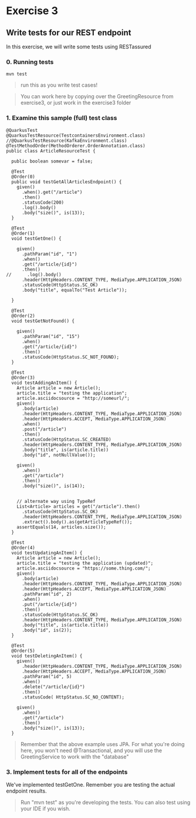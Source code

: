 # Exercise 3
## Write tests for our REST endpoint

In this exercise, we will write some tests using RESTassured

### 0. Running tests


   ```
   mvn test
   ```

> run this as you write test cases!

> You can work here by copying over the GreetingResource from exercise3, or just work in the exercise3 folder

### 1. Examine this sample (full) test class

``` 
@QuarkusTest
@QuarkusTestResource(TestcontainersEnvironment.class)
//@QuarkusTestResource(KafkaEnvironment.class)
@TestMethodOrder(MethodOrderer.OrderAnnotation.class)
public class ArticleResourceTest {

  public boolean somevar = false;

  @Test
  @Order(0)
  public void testGetAllArticlesEndpoint() {
    given()
      .when().get("/article")
      .then()
      .statusCode(200)
      .log().body()
      .body("size()", is(13));
  }

  @Test
  @Order(1)
  void testGetOne() {

    given()
      .pathParam("id", "1")
      .when()
      .get("/article/{id}")
      .then()
//      .log().body()
      .header(HttpHeaders.CONTENT_TYPE, MediaType.APPLICATION_JSON)
      .statusCode(HttpStatus.SC_OK)
      .body("title", equalTo("Test Article"));

  }

  @Test
  @Order(2)
  void testGetNotFound() {

    given()
      .pathParam("id", "15")
      .when()
      .get("/article/{id}")
      .then()
      .statusCode(HttpStatus.SC_NOT_FOUND);
  }

  @Test
  @Order(3)
  void testAddingAnItem() {
    Article article = new Article();
    article.title = "testing the application";
    article.asciidocsource = "http://someurl/";
    given()
      .body(article)
      .header(HttpHeaders.CONTENT_TYPE, MediaType.APPLICATION_JSON)
      .header(HttpHeaders.ACCEPT, MediaType.APPLICATION_JSON)
      .when()
      .post("/article")
      .then()
      .statusCode(HttpStatus.SC_CREATED)
      .header(HttpHeaders.CONTENT_TYPE, MediaType.APPLICATION_JSON)
      .body("title", is(article.title))
      .body("id", notNullValue());

    given()
      .when()
      .get("/article")
      .then()
      .body("size()", is(14));


    // alternate way using TypeRef
    List<Article> articles = get("/article").then()
      .statusCode(HttpStatus.SC_OK)
      .header(HttpHeaders.CONTENT_TYPE, MediaType.APPLICATION_JSON)
      .extract().body().as(getArticleTypeRef());
    assertEquals(14, articles.size());
  }

  @Test
  @Order(4)
  void testUpdatingAnItem() {
    Article article = new Article();
    article.title = "testing the application (updated)";
    article.asciidocsource = "https://some.thing.com/";
    given()
      .body(article)
      .header(HttpHeaders.CONTENT_TYPE, MediaType.APPLICATION_JSON)
      .header(HttpHeaders.ACCEPT, MediaType.APPLICATION_JSON)
      .pathParam("id", 2)
      .when()
      .put("/article/{id}")
      .then()
      .statusCode(HttpStatus.SC_OK)
      .header(HttpHeaders.CONTENT_TYPE, MediaType.APPLICATION_JSON)
      .body("title", is(article.title))
      .body("id", is(2));
  }

  @Test
  @Order(5)
  void testDeletingAnItem() {
    given()
      .header(HttpHeaders.CONTENT_TYPE, MediaType.APPLICATION_JSON)
      .header(HttpHeaders.ACCEPT, MediaType.APPLICATION_JSON)
      .pathParam("id", 5)
      .when()
      .delete("/article/{id}")
      .then()
      .statusCode( HttpStatus.SC_NO_CONTENT);

    given()
      .when()
      .get("/article")
      .then()
      .body("size()", is(13));
  }
```
> Remember that the above example uses JPA. For what you're doing here, you won't need @Transactional, and you will use the GreetingService to work with the "database"

### 3. Implement tests for all of the endpoints  

We've implemented testGetOne. Remember you are testing the actual endpoint results.

> Run "mvn test" as you're developing the tests. You can also test using your IDE if you wish.
